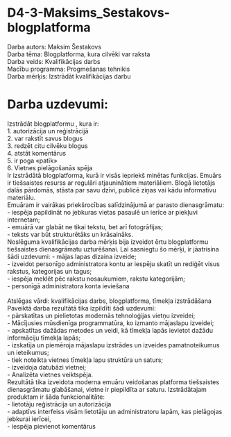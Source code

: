 # D4-3-Maksims_Sestakovs-blogplatforma
Darba autors: Maksim Šestakovs<br>
Darba tēma: Blogplatforma, kura cilvēki var raksta<br>
Darba veids: Kvalifikācijas darbs<br>
Macību programma: Progmešanas tehnikis<br>
Darba mērķis: Izstrādāt kvalifikācijas darbu<br>
<h1>Darba uzdevumi:</h1>
Izstrādāt blogplatformu , kura ir:<br>
1.	autorizācija un reģistrācijā <br>
2.	var rakstīt savus blogus<br>
3.	redzēt citu cilvēku blogus<br>
4.	atstāt komentārus<br>
5.	ir poga «patīk»<br>
6.	Vietnes pielāgošanās spēja<br>
Ir izstrādātā blogplatforma, kurā ir visās iepriekš minētas funkcijas.
Emuārs ir tiešsaistes resurss ar regulāri atjauninātiem materiāliem. Blogā lietotājs dalās pārdomās, stāsta par savu dzīvi, publicē ziņas vai kādu informatīvu materiālu.<br> 
Emuāram ir vairākas priekšrocības salīdzinājumā ar parasto dienasgrāmatu:<br>
- iespēja papildināt no jebkuras vietas pasaulē un ierīce ar piekļuvi internetam;<br>
- emuārā var glabāt ne tikai tekstu, bet arī fotogrāfijas;<br>
- teksts var būt strukturētāks un krāsaināks.<br>
Noslēguma kvalifikācijas darba mērķis bija izveidot ērtu blogplatformu tiešsaistes dienasgrāmatu uzturēšanai. Lai sasniegtu šo mērķi, ir jāatrisina šādi uzdevumi:
- mājas lapas dizaina izveide;<br>
- izveidot personīgo administratora kontu ar iespēju skatīt un rediģēt visus rakstus, kategorijas un tagus;<br>
- iespēja meklēt pēc rakstu nosaukumiem, rakstu kategorijām;<br>
- personīgā administratora konta ieviešana<br>
<br>
Atslēgas vārdi: kvalifikācijas darbs, blogplatforma, tīmekļa izstrādāšana
<br>
Paveiktā darba rezultātā tika izpildīti šādi uzdevumi:<br>
- pārskatītas un pielietotas modernās tehnoloģijas vietņu izveidei;<br>
- Mācījusies mūsdienīga programmatūra, ko izmanto mājaslapu izveidei;<br>
- apskatītas dažādas metodes un veidi, kā tīmekļa lapās ievietot dažādu informāciju tīmekļa lapās;<br>
- izskatīja un piemēroja mājaslapu izstrādes un izveides pamatnoteikumus un ieteikumus;<br>
- tiek noteikta vietnes tīmekļa lapu struktūra un saturs;<br>
- izveidoja datubāzi vietnei;<br>
- Analizēta vietnes veiktspēja.<br>
Rezultātā tika izveidota moderna emuāru veidošanas platforma tiešsaistes dienasgrāmatu glabāšanai, vietne ir piepildīta ar saturu. Izstrādātajam produktam ir šāda funkcionalitāte:<br>
- lietotāju reģistrācija un autorizācija<br>
- adaptīvs interfeiss visām lietotāju un administratoru lapām, kas pielāgojas jebkurai ierīcei,<br>
- iespēja pievienot komentārus
